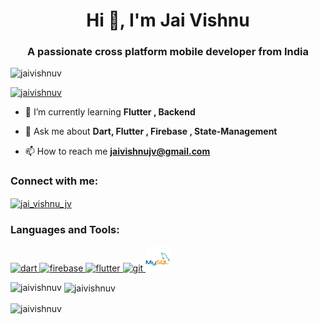 <h1 align="center">Hi 👋, I'm Jai Vishnu</h1>
<h3 align="center">A passionate cross platform mobile developer from India</h3>

<p align="left"> <img src="https://komarev.com/ghpvc/?username=jaivishnuv&label=Profile%20views&color=0e75b6&style=flat" alt="jaivishnuv" /> </p>

<p align="left"> <a href="https://github.com/ryo-ma/github-profile-trophy"><img src="https://github-profile-trophy.vercel.app/?username=jaivishnuv" alt="jaivishnuv" /></a> </p>

- 🌱 I’m currently learning **Flutter , Backend**

- 💬 Ask me about **Dart, Flutter , Firebase , State-Management**

- 📫 How to reach me **jaivishnujv@gmail.com**

<h3 align="left">Connect with me:</h3>
<p align="left">
<a href="https://instagram.com/jai_vishnu_jv" target="blank"><img align="center" src="https://raw.githubusercontent.com/rahuldkjain/github-profile-readme-generator/master/src/images/icons/Social/instagram.svg" alt="jai_vishnu_jv" height="30" width="40" /></a>
</p>

<h3 align="left">Languages and Tools:</h3>
<p align="left"> <a href="https://dart.dev" target="_blank" rel="noreferrer"> <img src="https://www.vectorlogo.zone/logos/dartlang/dartlang-icon.svg" alt="dart" width="40" height="40"/> </a> <a href="https://firebase.google.com/" target="_blank" rel="noreferrer"> <img src="https://www.vectorlogo.zone/logos/firebase/firebase-icon.svg" alt="firebase" width="40" height="40"/> </a> <a href="https://flutter.dev" target="_blank" rel="noreferrer"> <img src="https://www.vectorlogo.zone/logos/flutterio/flutterio-icon.svg" alt="flutter" width="40" height="40"/> </a> <a href="https://git-scm.com/" target="_blank" rel="noreferrer"> <img src="https://www.vectorlogo.zone/logos/git-scm/git-scm-icon.svg" alt="git" width="40" height="40"/> </a> <a href="https://www.mysql.com/" target="_blank" rel="noreferrer"> <img src="https://raw.githubusercontent.com/devicons/devicon/master/icons/mysql/mysql-original-wordmark.svg" alt="mysql" width="40" height="40"/> </a> </p>

<p><img align="left" src="https://github-readme-stats.vercel.app/api/top-langs?username=jaivishnuv&show_icons=true&locale=en&layout=compact" alt="jaivishnuv" /></p>

<p>&nbsp;<img align="center" src="https://github-readme-stats.vercel.app/api?username=jaivishnuv&show_icons=true&locale=en" alt="jaivishnuv" /></p>

<p><img align="center" src="https://github-readme-streak-stats.herokuapp.com/?user=jaivishnuv&" alt="jaivishnuv" /></p>
